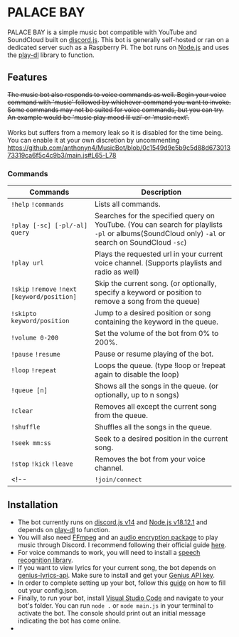 # PALACE BAY
PALACE BAY is a simple music bot compatible with YouTube and SoundCloud built on [discord.js](https://discord.js.org). This bot is generally self-hosted or ran on a dedicated server such as a Raspberry Pi. The bot runs on [Node.js](https://nodejs.org/en) and uses the [play-dl](https://play-dl.github.io/index.html) library to function.
## Features
~~The music bot also responds to voice commands as well. Begin your voice command with 'music' followed by whichever command you want to invoke. Some commands may not be suited for voice commands, but you can try.~~ 
<br>
~~An example would be 'music play mood lil uzi' or 'music next'.~~ 
<br><br>
Works but suffers from a memory leak so it is disabled for the time being. You can enable it at your own discretion by uncommenting https://github.com/anthonyn4/MusicBot/blob/0c1549d9e5b9c5d88d67301373319ca6f5c4c9b3/main.js#L65-L78
### Commands
| Commands | Description |
| --- | --- |
| `!help` `!commands` | Lists all commands. |
| `!play [-sc] [-pl/-al] query`| Searches for the specified query on YouTube. (You can search for playlists `-pl` or albums(SoundCloud only) `-al`  or search on SoundCloud `-sc`) |
| `!play url` | Plays the requested url in your current voice channel. (Supports playlists and radio as well)
| `!skip` `!remove` `!next [keyword/position]` | Skip the current song. (or optionally, specify a keyword or position to remove a song from the queue) |
| `!skipto keyword/position` | Jump to a desired position or song containing the keyword in the queue. |
| `!volume 0-200` | Set the volume of the bot from 0% to 200%.
| `!pause` `!resume` | Pause or resume playing of the bot.|
| `!loop` `!repeat` | Loops the queue. (type !loop or !repeat again to disable the loop) |
| `!queue [n]` | Shows all the songs in the queue. (or optionally, up to n songs) |
| `!clear` | Removes all except the current song from the queue. |
| `!shuffle` | Shuffles all the songs in the queue. |
| `!seek mm:ss` | Seek to a desired position in the current song. |
| `!stop` `!kick` `!leave` | Removes the bot from your voice channel. |
<!-- | `!join/connect` | Summons the bot to your current voice channel. (using !play will automatically invoke this) | -->

## Installation
- The bot currently runs on [discord.js v14](https://www.npmjs.com/package/discord.js) and [Node.js v18.12.1](https://nodejs.org/en) and depends on [play-dl](https://play-dl.github.io/index.html) to function.
- You will also need [FFmpeg](https://ffmpeg.org/download.html) and an [audio encryption package](https://www.npmjs.com/package/libsodium-wrappers) to play music through Discord. I recommend following their official guide [here](https://discordjs.guide/voice/#installation).
- For voice commands to work, you will need to install a [speech recognition library](https://discordsr.netlify.app/).
- If you want to view lyrics for your current song, the bot depends on [genius-lyrics-api](https://github.com/farshed/genius-lyrics-api). Make sure to install and get your [Genius API key](https://genius.com/developers).
- In order to complete setting up your bot, follow this [guide](https://discordjs.guide/preparations/setting-up-a-bot-application.html#creating-your-bot) on how to fill out your config.json. 
- Finally, to run your bot, install [Visual Studio Code](https://code.visualstudio.com/) and navigate to your bot's folder. You can run `node .` or `node main.js` in your terminal to activate the bot. The console should print out an initial message indicating the bot has come online.
- 
